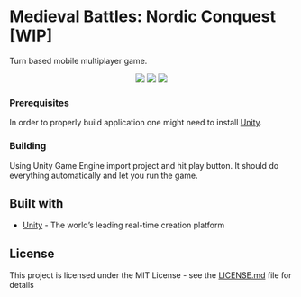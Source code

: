 # Medieval Battles: Nordic Conquest [WIP]
Turn based mobile multiplayer game.
</br>
<p align="center">
  <img src="https://drive.google.com/uc?export=view&id=1kVF-eWR2ShwM9Rc49F0gOj0CIlLZvRJb"/>
  <img src="https://drive.google.com/uc?export=view&id=1GGD5Wyh9a-LQeBmvuN164Yp2ScCvjWmu"/>
  <img src="https://drive.google.com/uc?export=view&id=1a_0K-tXGOFFwf1l05T8wDg4RDCNzDrFK"/>
 </p>

### Prerequisites
In order to properly build application one might need to install [Unity](https://unity3d.com/get-unity/download).

### Building
Using Unity Game Engine import project and hit play button. It should do everything automatically and let you run the game.

## Built with
* [Unity](https://unity.com/) - The world’s leading real-time creation platform

## License
This project is licensed under the MIT License - see the [LICENSE.md](LICENSE.md) file for details
